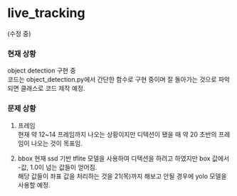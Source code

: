 # live_tracking
(수정 중)

### 현재 상황
object detection 구현 중   
코드는 object_detection.py에서 간단한 함수로 구현 중이며 잘 돌아가는 것으로 파악되면 클래스로 코드 제작 예정.

### 문제 상황

1. 프레임   
현재 약 12~14 프레임까지 나오는 상황이지만 디텍션이 됐을 때 약 20 초반의 프레임이 나오는 것이 목표임.

2. bbox
현재 ssd 기반 tflite 모델을 사용하여 디텍션을 하려고 하였지만 box 값에서 -값, 1.0이 넘는 값들이 얻어짐.   
해당 값들이 좌표 값을 처리하는 것을 21(목)까지 해보고 안될 경우에 yolo 모델을 사용할 예정.
